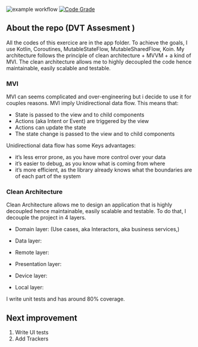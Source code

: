 ![example workflow](https://github.com/segnonna/DVT-Weather-App/actions/workflows/build.yml/badge.svg)
[![Code Grade](https://www.code-inspector.com/project/22937/status/svg)](https://frontend.code-inspector.com/public/project/22937/DVT-Weather-App/dashboard)
## About the repo (DVT Assesment )
All the codes  of this exercice are in the app folder.
To achieve the goals,  I use Kotlin, Coroutines, MutableStateFlow, MutableSharedFlow, Koin.
My architecture follows the principle of clean architecture + MVVM + a kind of MVI.
The clean architecture allows me to highly decoupled the code hence maintainable, easily scalable and testable.

### MVI
MVI can seems complicated and over-engineering but i decide to use it for couples reasons. MVI imply Unidirectional data flow. This means that:

 * State is passed to the view and to child components
 * Actions (aka Intent or Event) are triggered by the view
 * Actions can update the state
 * The state change is passed to the view and to child components

Unidirectional data flow has some Keys advantages:
 * it’s less error prone, as you have more control over your data
 * it’s easier to debug, as you know what is coming from where
 * it’s more efficient, as the library already knows what the boundaries are of each part of the system


### Clean Architecture
Clean Architecture allows me to design an application that is highly decoupled hence maintainable, easily scalable and testable. 
To do that, I  decouple the project in 4 layers.

 * Domain layer: (Use cases, aka Interactors, aka business services,)

 * Data layer: 
     
 * Remote layer: 
   
 * Presentation layer: 
 
 * Device layer: 

 * Local layer: 
 
I  write unit tests and has around 80% coverage. 

## Next improvement

1. Write UI tests
2. Add Trackers


